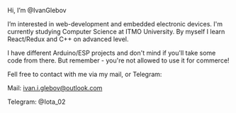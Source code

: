 Hi, I’m @IvanGlebov

I’m interested in web-development and embedded electronic devices.
I'm currently studying Computer Science at ITMO University.
By myself I learn React/Redux and C++ on advanced level.

I have different Arduino/ESP projects and don't mind if you'll take some code from there. But remember - you're not allowed to use it for commerce! 

Fell free to contact with me via my mail, or Telegram:

Mail: ivan.i.glebov@outlook.com

Telegram: @Iota_02


<!---
IvanGlebov/IvanGlebov is a ✨ special ✨ repository because its `README.md` (this file) appears on your GitHub profile.
You can click the Preview link to take a look at your changes.
--->
